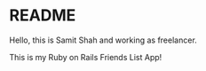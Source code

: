 # README

Hello, this is Samit Shah and working as freelancer.

This is my Ruby on Rails Friends List App!